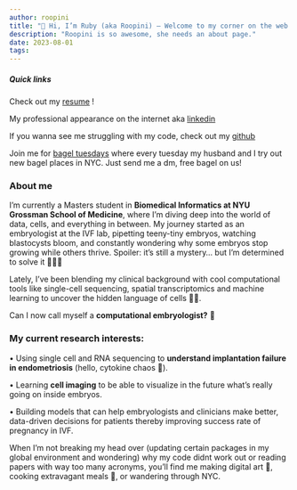 ```yaml
---
author: roopini
title: "👋 Hi, I’m Ruby (aka Roopini) — Welcome to my corner on the web!"
description: "Roopini is so awesome, she needs an about page."
date: 2023-08-01
tags:
---
```


##### Quick links

Check out my [resume](/ruby_resume_nyu.pdf) !


My professional appearance on the internet aka [linkedin](https://www.linkedin.com/in/roopini-ssk/)


If you wanna see me struggling with my code, check out my [github](https://github.com/roopinissk)


Join me for [bagel tuesdays](https://www.instagram.com/bageltuesdays/) where every tuesday my husband and I try out new bagel places in NYC. Just send me a dm, free bagel on us! 

### About me

I’m currently a Masters student in __Biomedical Informatics at NYU Grossman School of Medicine__, where I’m diving deep into the world of data, cells, and everything in between. My journey started as an embryologist at the IVF lab, pipetting teeny-tiny embryos, watching blastocysts bloom, and constantly wondering why some embryos stop growing while others thrive. 
Spoiler: it’s still a mystery… but I’m determined to solve it 🕵️‍♀️✨ 


Lately, I’ve been blending my clinical background with cool computational tools like single-cell sequencing, spatial transcriptomics and machine learning to uncover the hidden language of cells 🧬🌈.

Can I now call myself a __computational embryologist?__ 🤔

### My current research interests:

•	Using single cell and RNA sequencing to __understand implantation failure in endometriosis__ (hello, cytokine chaos 🧨).

•	Learning __cell imaging__ to be able to visualize in the future what’s really going on inside embryos. 

• Building models that can help embryologists and clinicians make better, data-driven decisions for patients thereby improving success rate of pregnancy in IVF.


When I’m not breaking my head over (updating certain packages in my global environment and wondering) why my code didnt work out or reading papers with way too many acronyms, you’ll find me making digital art 🎨, cooking extravagant meals 🥟, or wandering through NYC.



